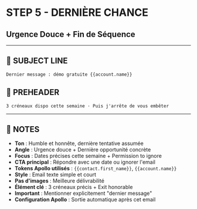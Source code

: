 # STEP 5 - DERNIÈRE CHANCE
## Urgence Douce + Fin de Séquence

---

## 📧 SUBJECT LINE
```
Dernier message : démo gratuite {{account.name}}
```

## 📧 PREHEADER
```
3 créneaux dispo cette semaine · Puis j'arrête de vous embêter
```

---

## 📝 NOTES
- **Ton** : Humble et honnête, dernière tentative assumée
- **Angle** : Urgence douce + Dernière opportunité concrète
- **Focus** : Dates précises cette semaine + Permission to ignore
- **CTA principal** : Répondre avec une date ou ignorer l'email
- **Tokens Apollo utilisés** : `{{contact.first_name}}`, `{{account.name}}`
- **Style** : Email texte simple et court
- **Pas d'images** : Meilleure délivrabilité
- **Élément clé** : 3 créneaux précis + Exit honorable
- **Important** : Mentionner explicitement "dernier message"
- **Configuration Apollo** : Sortie automatique après cet email

